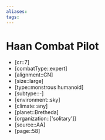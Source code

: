 ```yaml
---
aliases: 
tags: 
---
```


# Haan Combat Pilot

- [cr::7]
- [combatType::expert]
- [alignment::CN]
- [size::large]
- [type::monstrous humanoid]
- [subtype::-]
- [environment::sky]
- [climate::any]
- [planet::Bretheda]
- [organization::['solitary']]
- [source::AA]
- [page::58]
